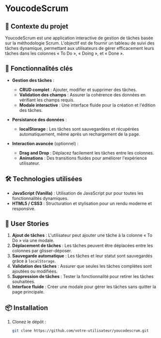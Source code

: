 # YoucodeScrum

## 🚀 Contexte du projet

YoucodeScrum est une application interactive de gestion de tâches basée sur la méthodologie Scrum. L'objectif est de fournir un tableau de suivi des tâches dynamique, permettant aux utilisateurs de gérer efficacement leurs tâches dans les colonnes « To Do », « Doing », et « Done ».

## 🌟 Fonctionnalités clés

- **Gestion des tâches** :
  - **CRUD complet** : Ajouter, modifier et supprimer des tâches.
  - **Validation des champs** : Assurer la cohérence des données en vérifiant les champs requis.
  - **Modale interactive** : Une interface fluide pour la création et l'édition des tâches.

- **Persistance des données** :
  - **localStorage** : Les tâches sont sauvegardées et récupérées automatiquement, même après un rechargement de la page.

- **Interaction avancée** (optionnel) :
  - **Drag and Drop** : Déplacez facilement les tâches entre les colonnes.
  - **Animations** : Des transitions fluides pour améliorer l'expérience utilisateur.

## 🛠️ Technologies utilisées

- **JavaScript (Vanilla)** : Utilisation de JavaScript pur pour toutes les fonctionnalités dynamiques.
- **HTML5 / CSS3** : Structuration et stylisation pour un rendu moderne et responsive.

## 📖 User Stories

1. **Ajout de tâches** : L'utilisateur peut ajouter une tâche à la colonne « To Do » via une modale.
2. **Déplacement de tâches** : Les tâches peuvent être déplacées entre les colonnes par glisser-déposer.
3. **Sauvegarde automatique** : Les tâches et leur statut sont sauvegardés grâce à `localStorage`.
4. **Validation des tâches** : Assurer que seules les tâches complètes sont ajoutées ou modifiées.
5. **Suppression de tâches** : Tester la fonctionnalité pour retirer les tâches souhaitées.
6. **Interface fluide** : Créer une modale pour gérer les tâches sans quitter la page principale.

## 📦 Installation

1. Clonez le dépôt :
   ```bash
   git clone https://github.com/votre-utilisateur/youcodescrum.git
